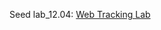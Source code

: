 Seed lab_12.04: [Web Tracking Lab](http://www.cis.syr.edu/~wedu/seed/Labs_12.04/Web/Web_Tracking_Elgg/Web_Tracking_Elgg.pdf)
